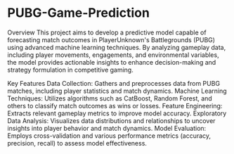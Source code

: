 # PUBG-Game-Prediction
Overview
This project aims to develop a predictive model capable of forecasting match outcomes in PlayerUnknown's Battlegrounds (PUBG) using advanced machine learning techniques. By analyzing gameplay data, including player movements, engagements, and environmental variables, the model provides actionable insights to enhance decision-making and strategy formulation in competitive gaming.

Key Features
Data Collection: Gathers and preprocesses data from PUBG matches, including player statistics and match dynamics.
Machine Learning Techniques: Utilizes algorithms such as CatBoost, Random Forest, and others to classify match outcomes as wins or losses.
Feature Engineering: Extracts relevant gameplay metrics to improve model accuracy.
Exploratory Data Analysis: Visualizes data distributions and relationships to uncover insights into player behavior and match dynamics.
Model Evaluation: Employs cross-validation and various performance metrics (accuracy, precision, recall) to assess model effectiveness.
